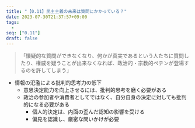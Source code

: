 ```yaml
---
title: "【0.11】民主主義の未来は質問にかかっている？"
date: 2023-07-30T21:37:57+09:00
tags: 
  -
seq: ["0.11"]
draft: false
---
```


> 「懐疑的な質問ができなくなり、何かが真実であるという人たちに質問したり、権威を疑うことが出来なくなれば、政治的・宗教的ペテンが登場するのを許してしまう」
- 情報の氾濫による批判的思考力の低下
  - 意思決定能力を向上させるには、批判的思考を磨く必要がある
  - 政治の参加者や消費者としてではなく、自分自身の決定に対しても批判的になる必要がある
    - 個人的決定は、内面の歪んだ認知の影響を受ける
    - 偏見を認識し、厳密な問いかけが必要

